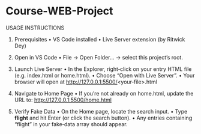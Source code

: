 # Course-WEB-Project

USAGE INSTRUCTIONS

1. Prerequisites
   • VS Code installed
   • Live Server extension (by Ritwick Dey)

2. Open in VS Code
   • File → Open Folder… → select this project’s root.

3. Launch Live Server
   • In the Explorer, right‑click on your entry HTML file (e.g. index.html or home.html).
   • Choose “Open with Live Server”.
   • Your browser will open at http://127.0.0.1:5500/<your‑file>.html

4. Navigate to Home Page
   • If you’re not already on home.html, update the URL to:
     http://127.0.0.1:5500/home.html

5. Verify Fake Data
   • On the Home page, locate the search input.
   • Type **flight** and hit Enter (or click the search button).
   • Any entries containing “flight” in your fake‑data array should appear.
